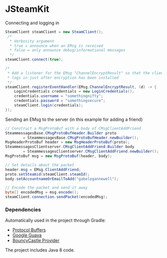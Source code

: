 # JSteamKit
Connecting and logging in
```java
SteamClient steamClient = new SteamClient();
 /*
  * Verbosity argument
  * true = announce when an EMsg is received
  * false = only announce debug/informational messages
  */
steamClient.connect(true);

/* 
 * Add a listener for the EMsg "ChannelEncryptResult" so that the client 
 * logs in just after encryption has been installed
 */
steamClient.registerEventHandler(EMsg.ChannelEncryptResult, (d) -> {
    LoginCredentials credentials = new LoginCredentials();
    credentials.username = "somethingnifty";
    credentials.password = "somethingsecure";
    steamClient.login(credentials);
});
```

Sending an EMsg to the server (in this example for adding a friend)
```java
// Construct a MsgProtoBuf with a body of CMsgClientAddFriend
SteammessagesBase.CMsgProtoBufHeader.Builder proto
        = SteammessagesBase.CMsgProtoBufHeader.newBuilder();
MsgHeaderProtoBuf header = new MsgHeaderProtoBuf(proto);
SteammessagesClientserver.CMsgClientAddFriend.Builder body
        = SteammessagesClientserver.CMsgClientAddFriend.newBuilder();
MsgProtoBuf msg = new MsgProtoBuf(header, body);

// Set details about the packet
header.msg = EMsg.ClientAddFriend;
proto.setSteamid(steamClient.steamId);
body.setAccountnameOrEmailToAdd("gabelogannewell");

// Encode the packet and send it away
byte[] encodedMsg = msg.encode();
steamClient.connection.sendPacket(encodedMsg);
```

### Dependencies
Automatically used in the project through Gradle:
* [Protocol Buffers](https://github.com/google/protobuf/tree/master/java)
* [Google Guava](https://github.com/google/guava)
* [BouncyCastle Provider](http://mvnrepository.com/artifact/org.bouncycastle/bcprov-jdk15on)

The project includes Java 8 code. 

